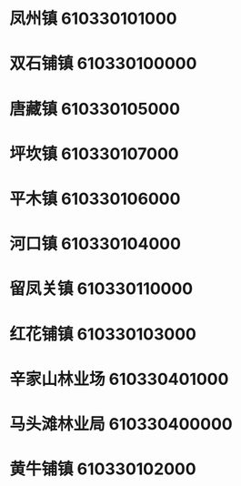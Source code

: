 # 凤州镇 610330101000
# 双石铺镇 610330100000
# 唐藏镇 610330105000
# 坪坎镇 610330107000
# 平木镇 610330106000
# 河口镇 610330104000
# 留凤关镇 610330110000
# 红花铺镇 610330103000
# 辛家山林业场 610330401000
# 马头滩林业局 610330400000
# 黄牛铺镇 610330102000
